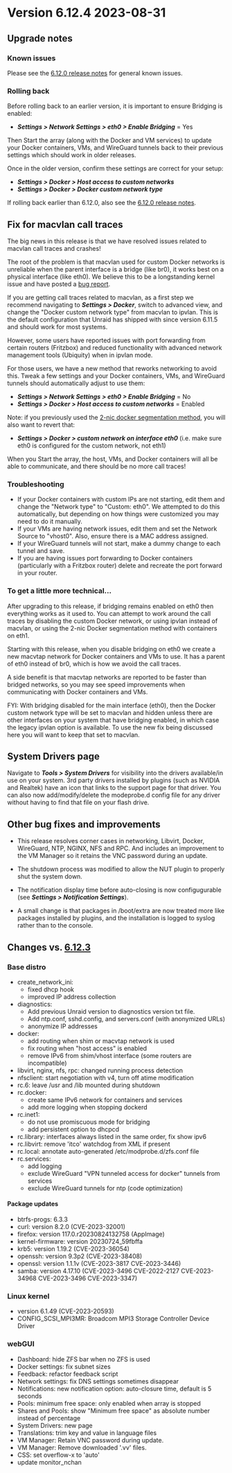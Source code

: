 # Version 6.12.4 2023-08-31

## Upgrade notes

### Known issues

Please see the [6.12.0 release notes](6.12.0.md#known-issues) for general known issues.

### Rolling back

Before rolling back to an earlier version, it is important to ensure Bridging is enabled:

* ***Settings > Network Settings > eth0 > Enable Bridging*** = Yes

Then Start the array (along with the Docker and VM services) to update your Docker containers, VMs, and
WireGuard tunnels back to their previous settings which should work in older releases.

Once in the older version, confirm these settings are correct for your setup:

* ***Settings > Docker > Host access to custom networks***
* ***Settings > Docker > Docker custom network type***

If rolling back earlier than 6.12.0, also see the [6.12.0 release notes](6.12.0.md#rolling-back).

## Fix for macvlan call traces

The big news in this release is that we have resolved issues related to macvlan call traces and crashes!

The root of the problem is that macvlan used for custom Docker networks is unreliable when the parent interface is a
bridge (like br0), it works best on a physical interface (like eth0). We believe this to be a longstanding kernel
issue and have posted a [bug report](https://bugzilla.kernel.org/show_bug.cgi?id=217777).

If you are getting call traces related to macvlan, as a first step we recommend navigating to ***Settings > Docker***,
switch to advanced view, and change the "Docker custom network type" from macvlan to ipvlan. This is the default
configuration that Unraid has shipped with since version 6.11.5 and should work for most systems.

However, some users have reported issues with port forwarding from certain routers (Fritzbox) and reduced functionality
with advanced network management tools (Ubiquity) when in ipvlan mode.

For those users, we have a new method that reworks networking to avoid this. Tweak a few settings and your
Docker containers, VMs, and WireGuard tunnels should automatically adjust to use them:

* ***Settings > Network Settings > eth0 > Enable Bridging*** = No
* ***Settings > Docker > Host access to custom networks*** = Enabled

Note: if you previously used the [2-nic docker segmentation method](https://forums.unraid.net/topic/137048-guide-how-to-solve-macvlan-and-ipvlan-issues-with-containers-on-a-custom-network/),
you will also want to revert that:

* ***Settings > Docker > custom network on interface eth0*** (i.e. make sure eth0 is configured for the custom network, not eth1)

When you Start the array, the host, VMs, and Docker containers will all be able to communicate, and there should be no more call traces!

### Troubleshooting

* If your Docker containers with custom IPs are not starting, edit them and change the "Network type" to "Custom: eth0". We attempted
to do this automatically, but depending on how things were customized you may need to do it manually.
* If your VMs are having network issues, edit them and set the Network Source to "vhost0". Also, ensure there is a MAC address assigned.
* If your WireGuard tunnels will not start, make a dummy change to each tunnel and save.
* If you are having issues port forwarding to Docker containers (particularly with a Fritzbox router) delete and recreate the port
forward in your router.

### To get a little more technical...

After upgrading to this release, if bridging remains enabled on eth0 then everything works as it used to. You can attempt to work
around the call traces by disabling the custom Docker network, or using ipvlan instead of macvlan, or using the 2-nic Docker
segmentation method with containers on eth1.

Starting with this release, when you disable bridging on eth0 we create a new macvtap network for Docker containers and VMs to use.
It has a parent of eth0 instead of br0, which is how we avoid the call traces.

A side benefit is that macvtap networks are reported to be faster than bridged networks, so you may see speed improvements when
communicating with Docker containers and VMs.

FYI: With bridging disabled for the main interface (eth0), then the Docker custom network type will be set to macvlan and hidden
unless there are other interfaces on your system that have bridging enabled, in which case the legacy ipvlan option is available.
To use the new fix being discussed here you will want to keep that set to macvlan.

## System Drivers page

Navigate to ***Tools > System Drivers*** for visibility into the drivers available/in use on your system. 3rd party drivers installed
by plugins (such as NVIDIA and Realtek) have an icon that links to the support page for that driver. You can also
now add/modify/delete the modeprobe.d config file for any driver without having to find that file on your flash drive.

## Other bug fixes and improvements

* This release resolves corner cases in networking, Libvirt, Docker, WireGuard, NTP, NGINX, NFS and RPC. And includes an improvement
to the VM Manager so it retains the VNC password during an update.

* The shutdown process was modified to allow the NUT plugin to properly shut the system down.

* The notification display time before auto-closing is now configugurable (see ***Settings > Notification Settings***).

* A small change is that packages in /boot/extra are now treated more like packages installed by plugins, and the installation is
logged to syslog rather than to the console.

## Changes vs. [6.12.3](6.12.3.md)

### Base distro

* create_network_ini:
  * fixed dhcp hook
  * improved IP address collection
* diagnostics:
  * Add previous Unraid version to diagnostics version txt file.
  * Add ntp.conf, sshd.config, and servers.conf (with anonymized URLs)
  * anonymize IP addresses
* docker:
  * add routing when shim or macvtap network is used
  * fix routing when "host access" is enabled
  * remove IPv6 from shim/vhost interface (some routers are incompatible)
* libvirt, nginx, nfs, rpc: changed running process detection
* nfsclient: start negotiation with v4, turn off atime modification
* rc.6: leave /usr and /lib mounted during shutdown
* rc.docker:
  * create same IPv6 network for containers and services
  * add more logging when stopping dockerd
* rc.inet1:
  * do not use promiscuous mode for bridging
  * add persistent option to dhcpcd
* rc.library: interfaces always listed in the same order, fix show ipv6
* rc.libvirt: remove 'itco' watchdog from XML if present
* rc.local: annotate auto-generated /etc/modprobe.d/zfs.conf file
* rc.services:
  * add logging
  * exclude WireGuard "VPN tunneled access for docker" tunnels from services
  * exclude WireGuard tunnels for ntp (code optimization)

#### Package updates

* btrfs-progs: 6.3.3
* curl: version 8.2.0 (CVE-2023-32001)
* firefox: version 117.0.r20230824132758 (AppImage)
* kernel-firmware: version 20230724_59fbffa
* krb5: version 1.19.2 (CVE-2023-36054)
* openssh: version 9.3p2 (CVE-2023-38408)
* openssl: version 1.1.1v (CVE-2023-3817 CVE-2023-3446)
* samba: version 4.17.10 (CVE-2023-3496 CVE-2022-2127 CVE-2023-34968 CVE-2023-3496 CVE-2023-3347)

### Linux kernel

* version 6.1.49 (CVE-2023-20593)
* CONFIG_SCSI_MPI3MR: Broadcom MPI3 Storage Controller Device Driver

### webGUI

* Dashboard: hide ZFS bar when no ZFS is used
* Docker settings: fix subnet sizes
* Feedback: refactor feedback script
* Network settings: fix DNS settings sometimes disappear
* Notifications: new notification option: auto-closure time, default is 5 seconds
* Pools: minimum free space: only enabled when array is stopped
* Shares and Pools: show "Minimum free space" as absolute number instead of percentage
* System Drivers: new page
* Translations: trim key and value in language files
* VM Manager: Retain VNC password during update.
* VM Manager: Remove downloaded '.vv' files.
* CSS: set overflow-x to 'auto'
* update monitor_nchan
